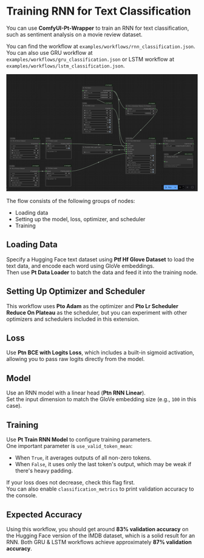 # Training RNN for Text Classification

You can use **ComfyUI-Pt-Wrapper** to train an RNN for text classification, such as sentiment analysis on a movie review dataset.

You can find the workflow at `examples/workflows/rnn_classification.json`.
You can also use GRU workflow at `examples/workflows/gru_classification.json` or LSTM workflow at `examples/workflows/lstm_classification.json`.

![Workflow](images/rnn_classification.png)

The flow consists of the following groups of nodes:
* Loading data
* Setting up the model, loss, optimizer, and scheduler
* Training

## Loading Data

Specify a Hugging Face text dataset using **Ptf Hf Glove Dataset** to load the text data, and encode each word using GloVe embeddings.  
Then use **Pt Data Loader** to batch the data and feed it into the training node.

## Setting Up Optimizer and Scheduler

This workflow uses **Pto Adam** as the optimizer and **Pto Lr Scheduler Reduce On Plateau** as the scheduler, but you can experiment with other optimizers and schedulers included in this extension.

## Loss

Use **Ptn BCE with Logits Loss**, which includes a built-in sigmoid activation, allowing you to pass raw logits directly from the model.

## Model

Use an RNN model with a linear head (**Ptn RNN Linear**).  
Set the input dimension to match the GloVe embedding size (e.g., `100` in this case).

## Training

Use **Pt Train RNN Model** to configure training parameters.  
One important parameter is `use_valid_token_mean`:
* When `True`, it averages outputs of all non-zero tokens.
* When `False`, it uses only the last token's output, which may be weak if there's heavy padding.

If your loss does not decrease, check this flag first.  
You can also enable `classification_metrics` to print validation accuracy to the console.

## Expected Accuracy

Using this workflow, you should get around **83% validation accuracy** on the Hugging Face version of the IMDB dataset, which is a solid result for an RNN.
Both GRU & LSTM workflows achieve approximately **87% validation accuracy**.
